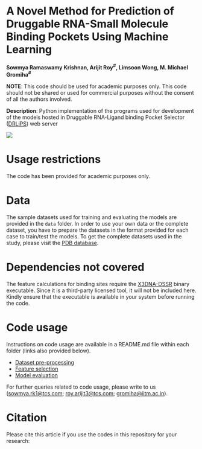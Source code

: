 # A Novel Method for Prediction of Druggable RNA-Small Molecule Binding Pockets Using Machine Learning
**Sowmya Ramaswamy Krishnan, Arijit Roy<sup>#</sup>, Limsoon Wong, M. Michael Gromiha<sup>#</sup>**

**NOTE**: This code should be used for academic purposes only. This code should not be shared or used for commercial purposes without the consent of all the authors involved.

**Description**: Python implementation of the programs used for development of the models hosted in Druggable RNA-Ligand binding Pocket Selector (<a href="https://web.iitm.ac.in/bioinfo2/DRLiPS/" target="_blank">DRLiPS</a>) web server

<a href="https://web.iitm.ac.in/bioinfo2/DRLiPS/" target="_blank"><img align=center src="https://web.iitm.ac.in/bioinfo2/DRLiPS/images/logo/RSS_logo_v1.png"></a>

# Usage restrictions
The code has been provided for academic purposes only.

# Data
The sample datasets used for training and evaluating the models are provided in the `data` folder. In order to use your own data or the complete dataset, you have to prepare the datasets in the format provided for each case to train/test the models. To get the complete datasets used in the study, please visit the <a href="https://www.rcsb.org/" target="_blank">PDB database</a>.

# Dependencies not covered
The feature calculations for binding sites require the <a href="https://x3dna.org/" target="_blank">X3DNA-DSSR</a> binary executable. Since it is a third-party licensed tool, it will not be included here. Kindly ensure that the executable is available in your system before running the code.

# Code usage
Instructions on code usage are available in a README.md file within each folder (links also provided below).
* <a href="https://github.com/Sowmya-R-Krishnan/DRLiPS/blob/main/Dataset_preprocessing/README.md">Dataset pre-processing</a>
* <a href="https://github.com/Sowmya-R-Krishnan/DRLiPS/blob/main/Feature_selection/README.md">Feature selection</a>
* <a href="https://github.com/Sowmya-R-Krishnan/DRLiPS/blob/main/Model_evaluation/README.md">Model evaluation</a>

For further queries related to code usage, please write to us (sowmya.rk1@tcs.com; roy.arijit3@tcs.com; gromiha@iitm.ac.in).

# Citation
Please cite this article if you use the codes in this repository for your research: 
